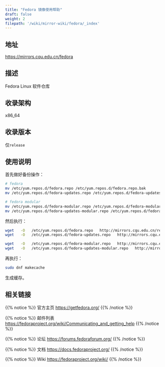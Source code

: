 ```yaml
---
title: "Fedora 镜像使用帮助"
draft: false
weight: 2
filepath: '/wiki/mirror-wiki/fedora/_index'
---
```


## 地址

https://mirrors.cqu.edu.cn/fedora

## 描述

Fedora Linux 软件仓库

## 收录架构

x86_64

## 收录版本

仅`release`

## 使用说明

首先做好备份操作：
```bash
# fedora
mv /etc/yum.repos.d/fedora.repo /etc/yum.repos.d/fedora.repo.bak
mv /etc/yum.repos.d/fedora-updates.repo /etc/yum.repos.d/fedora-updates.repo.bak
```
```bash
# fedora modular
mv /etc/yum.repos.d/fedora-modular.repo /etc/yum.repos.d/fedora-modular.repo.bak
mv /etc/yum.repos.d/fedora-updates-modular.repo /etc/yum.repos.d/fedora-updates-modular.repo.bak
```
然后执行：
```bash
wget   -O   /etc/yum.repos.d/fedora.repo   http://mirrors.cqu.edu.cn/repo/fedora/fedora.repo
wget   -O   /etc/yum.repos.d/fedora-updates.repo   http://mirrors.cqu.edu.cn/repo/fedora/fedora-updates.repo
```
```bash
wget   -O   /etc/yum.repos.d/fedora-modular.repo   http://mirrors.cqu.edu.cn/repo/fedora/fedora-modular.repo
wget   -O   /etc/yum.repos.d/fedora-updates-modular.repo   http://mirrors.cqu.edu.cn/repo/fedora/fedora-updates-modular.repo
```

再执行：
```bash
sudo dnf makecache
```
生成缓存。

## 相关链接

{{% notice %}}
官方主页
https://getfedora.org/
{{% /notice %}}

{{% notice %}}
邮件列表
https://fedoraproject.org/wiki/Communicating_and_getting_help
{{% /notice %}}

{{% notice %}}
论坛
https://forums.fedoraforum.org/
{{% /notice %}}

{{% notice %}}
文档
https://docs.fedoraproject.org/
{{% /notice %}}

{{% notice %}}
Wiki
https://fedoraproject.org/wiki/
{{% /notice %}}
